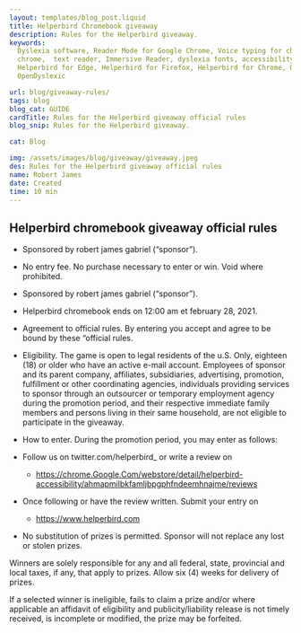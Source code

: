 ```yaml
---
layout: templates/blog_post.liquid
title: Helperbird Chromebook giveaway
description: Rules for the Helperbird giveaway.
keywords:
  Dyslexia software, Reader Mode for Google Chrome, Voice typing for chrome, Text to speech for
  chrome,  text reader, Immersive Reader, dyslexia fonts, accessibility software, dyslexia software,
  Helperbird for Edge, Helperbird for Firefox, Helperbird for Chrome, Opendyslexic for Chrome,
  OpenDyslexic

url: blog/giveaway-rules/
tags: blog
blog_cat: GUIDE
cardTitle: Rules for the Helperbird giveaway official rules
blog_snip: Rules for the Helperbird giveaway.

cat: Blog

img: /assets/images/blog/giveaway/giveaway.jpeg
des: Rules for the Helperbird giveaway official rules
name: Robert James
date: Created
time: 10 min
---
```


## Helperbird chromebook giveaway official rules

- Sponsored by robert james gabriel (“sponsor”).

- No entry fee. No purchase necessary to enter or win. Void where prohibited.

- Sponsored by robert james gabriel (“sponsor”).

- Helperbird chromebook ends on 12:00 am et february 28, 2021.

- Agreement to official rules. By entering you accept and agree to be bound by these “official
  rules.

- Eligibility. The game is open to legal residents of the u.S. Only, eighteen (18) or older who have
  an active e-mail account. Employees of sponsor and its parent company, affiliates, subsidiaries,
  advertising, promotion, fulfillment or other coordinating agencies, individuals providing services
  to sponsor through an outsourcer or temporary employment agency during the promotion period, and
  their respective immediate family members and persons living in their same household, are not
  eligible to participate in the giveaway.

- How to enter. During the promotion period, you may enter as follows:

- Follow us on twitter.com/helperbird\_ or write a review on

  - https://chrome.Google.Com/webstore/detail/helperbird-accessibility/ahmapmilbkfamljbpgphfndeemhnajme/reviews

- Once following or have the review written. Submit your entry on

  - https://www.helperbird.com

- No substitution of prizes is permitted. Sponsor will not replace any lost or stolen prizes.

Winners are solely responsible for any and all federal, state, provincial and local taxes, if any,
that apply to prizes. Allow six (4) weeks for delivery of prizes.

If a selected winner is ineligible, fails to claim a prize and/or where applicable an affidavit of
eligibility and publicity/liability release is not timely received, is incomplete or modified, the
prize may be forfeited.
